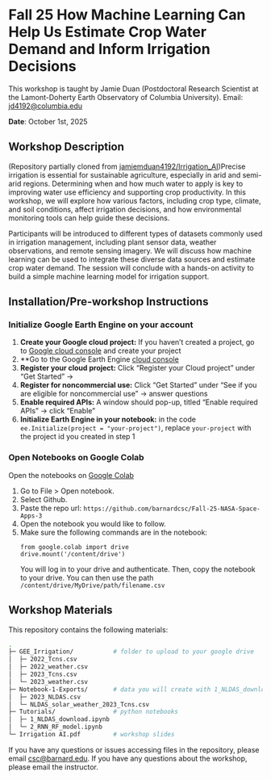 #  Fall 25 How Machine Learning Can Help Us Estimate Crop Water Demand and Inform Irrigation Decisions

This workshop is taught by Jamie Duan (Postdoctoral Research Scientist at the Lamont-Doherty Earth Observatory of Columbia University).
Email: [jd4192@columbia.edu](mailto:jd4192@columbia.edu)

**Date**: October 1st, 2025

Workshop Description
---------------
(Repository partially cloned from [jamiemduan4192/Irrigation_AI](https://github.com/jamiemduan4192/Irrigation_AI))
​Precise irrigation is essential for sustainable agriculture, especially in arid and semi-arid regions. Determining when and how much water to apply is key to improving water use efficiency and supporting crop productivity. In this workshop, we will explore how various factors, including crop type, climate, and soil conditions, affect irrigation decisions, and how environmental monitoring tools can help guide these decisions. 

Participants will be introduced to different types of datasets commonly used in irrigation management, including plant sensor data, weather observations, and remote sensing imagery. We will discuss how machine learning can be used to integrate these diverse data sources and estimate crop water demand. The session will conclude with a hands-on activity to build a simple machine learning model for irrigation support.

Installation/Pre-workshop Instructions
---------------
### Initialize Google Earth Engine on your account
1. **Create your Google cloud project:** If you haven’t created a project, go to [Google cloud console](https://console.cloud.google.com/projectcreate) and create your project
2. **Go to the Google Earth Engine [cloud console](**https://console.cloud.google.com/earth-engine/welcome) 
3. **Register your cloud project:** Click “Register your Cloud project” under “Get Started” → 
4. **Register for noncommercial use:** Click “Get Started” under “See if you are eligible for noncommercial use” → answer questions
5. **Enable required APIs:** A window should pop-up, titled “Enable required APIs” → click “Enable”
6. **Initialize Earth Engine in your notebook:** in the code `ee.Initialize(project = "your-project")`, replace `your-project` with the project id you created in step 1

### Open Notebooks on Google Colab
Open the notebooks on [Google Colab](https://colab.research.google.com/)
1. Go to File > Open notebook.
2. Select Github.
3. Paste the repo url: `https://github.com/barnardcsc/Fall-25-NASA-Space-Apps-3`
4. Open the notebook you would like to follow.
5. Make sure the following commands are in the notebook:
	```
	from google.colab import drive
	drive.mount('/content/drive')
	```
	You will log in to your drive and authenticate. Then, copy the notebook to your drive. You can then use the path `/content/drive/MyDrive/path/filename.csv`

Workshop Materials
---------------
This repository contains the following materials:
```bash
.
├─ GEE_Irrigation/           # folder to upload to your google drive
│  ├─ 2022_Tcns.csv
│  ├─ 2022_weather.csv
│  ├─ 2023_Tcns.csv
│  └─ 2023_weather.csv
├─ Notebook-1-Exports/       # data you will create with 1_NLDAS_download.ipynb
│  ├─ 2023_NLDAS.csv
│  └─ NLDAS_solar_weather_2023_Tcns.csv
├─ Tutorials/                # python notebooks
│  ├─ 1_NLDAS_download.ipynb
│  └─ 2_RNN_RF_model.ipynb
└─ Irrigation AI.pdf         # workshop slides
```

If you have any questions or issues accessing files in the repository, please email csc@barnard.edu. If you have any questions about the workshop, please email the instructor.
